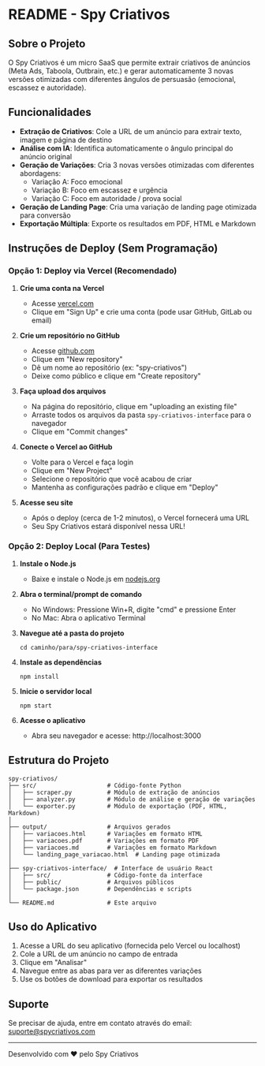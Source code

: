 # README - Spy Criativos

## Sobre o Projeto

O Spy Criativos é um micro SaaS que permite extrair criativos de anúncios (Meta Ads, Taboola, Outbrain, etc.) e gerar automaticamente 3 novas versões otimizadas com diferentes ângulos de persuasão (emocional, escassez e autoridade).

## Funcionalidades

- **Extração de Criativos**: Cole a URL de um anúncio para extrair texto, imagem e página de destino
- **Análise com IA**: Identifica automaticamente o ângulo principal do anúncio original
- **Geração de Variações**: Cria 3 novas versões otimizadas com diferentes abordagens:
  - Variação A: Foco emocional
  - Variação B: Foco em escassez e urgência
  - Variação C: Foco em autoridade / prova social
- **Geração de Landing Page**: Cria uma variação de landing page otimizada para conversão
- **Exportação Múltipla**: Exporte os resultados em PDF, HTML e Markdown

## Instruções de Deploy (Sem Programação)

### Opção 1: Deploy via Vercel (Recomendado)

1. **Crie uma conta na Vercel**
   - Acesse [vercel.com](https://vercel.com)
   - Clique em "Sign Up" e crie uma conta (pode usar GitHub, GitLab ou email)

2. **Crie um repositório no GitHub**
   - Acesse [github.com](https://github.com)
   - Clique em "New repository"
   - Dê um nome ao repositório (ex: "spy-criativos")
   - Deixe como público e clique em "Create repository"

3. **Faça upload dos arquivos**
   - Na página do repositório, clique em "uploading an existing file"
   - Arraste todos os arquivos da pasta `spy-criativos-interface` para o navegador
   - Clique em "Commit changes"

4. **Conecte o Vercel ao GitHub**
   - Volte para o Vercel e faça login
   - Clique em "New Project"
   - Selecione o repositório que você acabou de criar
   - Mantenha as configurações padrão e clique em "Deploy"

5. **Acesse seu site**
   - Após o deploy (cerca de 1-2 minutos), o Vercel fornecerá uma URL
   - Seu Spy Criativos estará disponível nessa URL!

### Opção 2: Deploy Local (Para Testes)

1. **Instale o Node.js**
   - Baixe e instale o Node.js em [nodejs.org](https://nodejs.org)

2. **Abra o terminal/prompt de comando**
   - No Windows: Pressione Win+R, digite "cmd" e pressione Enter
   - No Mac: Abra o aplicativo Terminal

3. **Navegue até a pasta do projeto**
   ```
   cd caminho/para/spy-criativos-interface
   ```

4. **Instale as dependências**
   ```
   npm install
   ```

5. **Inicie o servidor local**
   ```
   npm start
   ```

6. **Acesse o aplicativo**
   - Abra seu navegador e acesse: http://localhost:3000

## Estrutura do Projeto

```
spy-criativos/
├── src/                    # Código-fonte Python
│   ├── scraper.py          # Módulo de extração de anúncios
│   ├── analyzer.py         # Módulo de análise e geração de variações
│   └── exporter.py         # Módulo de exportação (PDF, HTML, Markdown)
│
├── output/                 # Arquivos gerados
│   ├── variacoes.html      # Variações em formato HTML
│   ├── variacoes.pdf       # Variações em formato PDF
│   ├── variacoes.md        # Variações em formato Markdown
│   └── landing_page_variacao.html  # Landing page otimizada
│
├── spy-criativos-interface/  # Interface de usuário React
│   ├── src/                # Código-fonte da interface
│   ├── public/             # Arquivos públicos
│   └── package.json        # Dependências e scripts
│
└── README.md               # Este arquivo
```

## Uso do Aplicativo

1. Acesse a URL do seu aplicativo (fornecida pelo Vercel ou localhost)
2. Cole a URL de um anúncio no campo de entrada
3. Clique em "Analisar"
4. Navegue entre as abas para ver as diferentes variações
5. Use os botões de download para exportar os resultados

## Suporte

Se precisar de ajuda, entre em contato através do email: suporte@spycriativos.com

---

Desenvolvido com ❤️ pelo Spy Criativos
